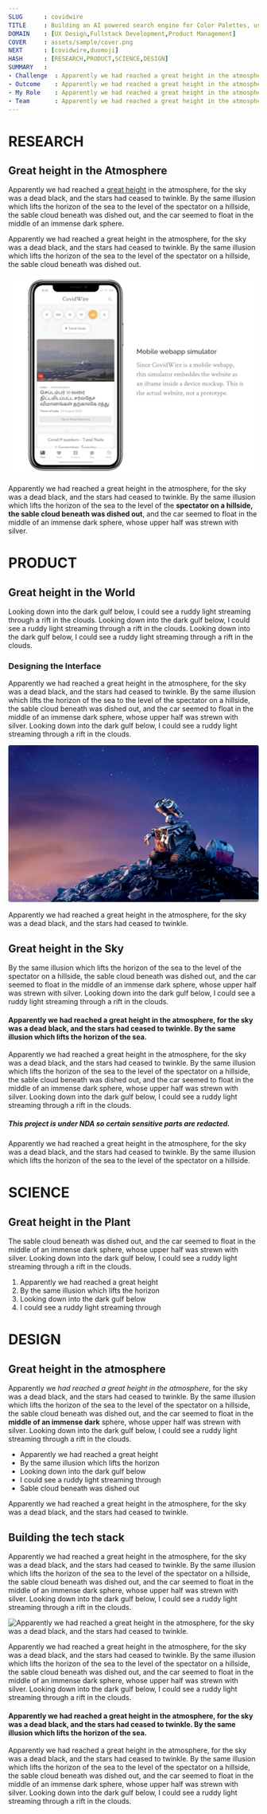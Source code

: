 ```yaml
---
SLUG      : covidwire
TITLE     : Building an AI powered search engine for Color Palettes, used by hundereds of designers
DOMAIN    : [UX Design,Fullstack Development,Product Management]
COVER     : assets/sample/cover.png
NEXT      : [covidwire,duomoji]
HASH      : [RESEARCH,PRODUCT,SCIENCE,DESIGN]
SUMMARY   :
- Challenge  : Apparently we had reached a great height in the atmosphere, for the sky was a dead black, and the stars. Apparently we had reached a great height in the atmosphere, for the sky was a dead black. Apparently we had reached a great height in the atmosphere.
- Outcome    : Apparently we had reached a great height in the atmosphere, for the sky was a dead black, and the stars. Apparently we had reached. Apparently we had reached a great height in the atmosphere.
- My Role    : Apparently we had reached a great height in the atmosphere, for the sky was a dead black, and the stars. Apparently we had reached.
- Team       : Apparently we had reached a great height in the atmosphere, for the sky was a dead black, and the stars. Apparently we had reached.
---
```


# RESEARCH
## Great height in the Atmosphere

Apparently we had reached a [great height](https://google.com) in the atmosphere, for the sky was a dead black, and the stars had ceased to twinkle. By the same illusion which lifts the horizon of the sea to the level of the spectator on a hillside, the sable cloud beneath was dished out, and the car seemed to float in the middle of an immense dark sphere.

Apparently we had reached a great height in the atmosphere, for the sky was a dead black, and the stars had ceased to twinkle. By the same illusion which lifts the horizon of the sea to the level of the spectator on a hillside, the sable cloud beneath was dished out.

![Embedded web view of the CovidWire app](assets/sample/sample1.png)

Apparently we had reached a great height in the atmosphere, for the sky was a dead black, and the stars had ceased to twinkle. By the same illusion which lifts the horizon of the sea to the level of the **spectator on a hillside, the sable cloud beneath was dished out**, and the car seemed to float in the middle of an immense dark sphere, whose upper half was strewn with silver.

# PRODUCT
## Great height in the World

Looking down into the dark gulf below, I could see a ruddy light streaming through a rift in the clouds. Looking down into the dark gulf below, I could see a ruddy light streaming through a rift in the clouds. Looking down into the dark gulf below, I could see a ruddy light streaming through a rift in the clouds.

### Designing the Interface

Apparently we had reached a great height in the atmosphere, for the sky was a dead black, and the stars had ceased to twinkle. By the same illusion which lifts the horizon of the sea to the level of the spectator on a hillside, the sable cloud beneath was dished out, and the car seemed to float in the middle of an immense dark sphere, whose upper half was strewn with silver. Looking down into the dark gulf below, I could see a ruddy light streaming through a rift in the clouds.

![Apparently we had reached a great height in the atmosphere, for the sky was a dead black, and the stars had ceased to twinkle.](assets/sample/sample2.png)

Apparently we had reached a great height in the atmosphere, for the sky was a dead black, and the stars had ceased to twinkle. 


## Great height in the Sky

By the same illusion which lifts the horizon of the sea to the level of the spectator on a hillside, the sable cloud beneath was dished out, and the car seemed to float in the middle of an immense dark sphere, whose upper half was strewn with silver. Looking down into the dark gulf below, I could see a ruddy light streaming through a rift in the clouds.

#### Apparently we had reached a great height in the atmosphere, for the sky was a dead black, and the stars had ceased to twinkle. By the same illusion which lifts the horizon of the sea.

Apparently we had reached a great height in the atmosphere, for the sky was a dead black, and the stars had ceased to twinkle. By the same illusion which lifts the horizon of the sea to the level of the spectator on a hillside, the sable cloud beneath was dished out, and the car seemed to float in the middle of an immense dark sphere, whose upper half was strewn with silver. Looking down into the dark gulf below, I could see a ruddy light streaming through a rift in the clouds.

##### This project is under NDA so certain sensitive parts are redacted.

Apparently we had reached a great height in the atmosphere, for the sky was a dead black, and the stars had ceased to twinkle. By the same illusion which lifts the horizon of the sea to the level of the spectator on a hillside. 

# SCIENCE
## Great height in the Plant

The sable cloud beneath was dished out, and the car seemed to float in the middle of an immense dark sphere, whose upper half was strewn with silver. Looking down into the dark gulf below, I could see a ruddy light streaming through a rift in the clouds.

1.  Apparently we had reached a great height
2.  By the same illusion which lifts the horizon
3.  Looking down into the dark gulf below
4.  I could see a ruddy light streaming through

# DESIGN
## Great height in the atmosphere

Apparently we _had reached a great height in the atmosphere_, for the sky was a dead black, and the stars had ceased to twinkle. By the same illusion which lifts the horizon of the sea to the level of the spectator on a hillside, the sable cloud beneath was dished out, and the car seemed to float in the **middle of an immense dark** sphere, whose upper half was strewn with silver. Looking down into the dark gulf below, I could see a ruddy light streaming through a rift in the clouds.

- Apparently we had reached a great height
- By the same illusion which lifts the horizon
- Looking down into the dark gulf below
- I could see a ruddy light streaming through
- Sable cloud beneath was dished out

Apparently we had reached a great height in the atmosphere, for the sky was a dead black, and the stars had ceased to twinkle.

## Building the tech stack

Apparently we had reached a great height in the atmosphere, for the sky was a dead black, and the stars had ceased to twinkle. By the same illusion which lifts the horizon of the sea to the level of the spectator on a hillside, the sable cloud beneath was dished out, and the car seemed to float in the middle of an immense dark sphere, whose upper half was strewn with silver. Looking down into the dark gulf below, I could see a ruddy light streaming through a rift in the clouds.

![Apparently we had reached a great height in the atmosphere, for the sky was a dead black, and the stars had ceased to twinkle.](assets/sample/sample3.png#large)

Apparently we had reached a great height in the atmosphere, for the sky was a dead black, and the stars had ceased to twinkle. By the same illusion which lifts the horizon of the sea to the level of the spectator on a hillside, the sable cloud beneath was dished out, and the car seemed to float in the middle of an immense dark sphere, whose upper half was strewn with silver. Looking down into the dark gulf below, I could see a ruddy light streaming through a rift in the clouds.

#### Apparently we had reached a great height in the atmosphere, for the sky was a dead black, and the stars had ceased to twinkle. By the same illusion which lifts the horizon of the sea.

Apparently we had reached a great height in the atmosphere, for the sky was a dead black, and the stars had ceased to twinkle. By the same illusion which lifts the horizon of the sea to the level of the spectator on a hillside, the sable cloud beneath was dished out, and the car seemed to float in the middle of an immense dark sphere, whose upper half was strewn with silver. Looking down into the dark gulf below, I could see a ruddy light streaming through a rift in the clouds.